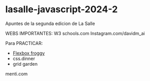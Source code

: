 # lasalle-javascript-2024-2
Apuntes de la segunda edicion de La Salle

WEBS IMPORTANTES:
W3 schools.com
Instagram.com/davidm_ai

Para PRACTICAR:
- [Flexbox froggy](http:....)
- css.dinner
- grid garden

menti.com


